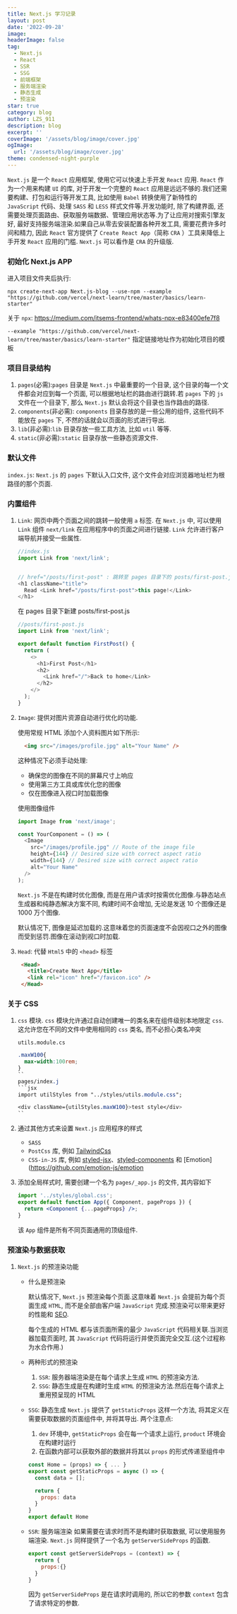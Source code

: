```yaml
---
title: Next.js 学习记录
layout: post
date: '2022-09-28'
image:
headerImage: false
tag:
  - Next.js
  - React
  - SSR
  - SSG
  - 前端框架
  - 服务端渲染
  - 静态生成
  - 预渲染
star: true
category: blog
author: LZS_911
description: blog
excerpt: ''
coverImage: '/assets/blog/image/cover.jpg'
ogImage:
  url: '/assets/blog/image/cover.jpg'
theme: condensed-night-purple
---
```


`Next.js` 是一个 `React` 应用框架, 使用它可以快速上手开发 `React` 应用. `React` 作为一个用来构建 `UI` 的库, 对于开发一个完整的 `React` 应用是远远不够的.我们还需要构建、打包和运行等开发工具, 比如使用 `Babel` 转换使用了新特性的 `JavaScript` 代码、处理 `SASS` 和 `LESS` 样式文件等.开发功能时, 除了构建界面, 还需要处理页面路由、获取服务端数据、管理应用状态等.为了让应用对搜索引擎友好, 最好支持服务端渲染.如果自己从零去安装配置各种开发工具, 需要花费许多时间和精力, 因此 `React` 官方提供了 `Create React App`（简称 `CRA` ）工具来降低上手开发 `React` 应用的门槛. `Next.js` 可以看作是 `CRA` 的升级版.

### 初始化 Next.js APP

进入项目文件夹后执行:

`npx create-next-app Next.js-blog --use-npm --example "https://github.com/vercel/next-learn/tree/master/basics/learn-starter"`

关于 `npx`: <https://medium.com/itsems-frontend/whats-npx-e83400efe7f8>

`--example "https://github.com/vercel/next-learn/tree/master/basics/learn-starter"` 指定链接地址作为初始化项目的模板

### 项目目录结构

1. `pages`(必需):`pages` 目录是 `Next.js` 中最重要的一个目录, 这个目录的每一个文件都会对应到每一个页面, 可以根据地址栏的路由进行跳转.若 `pages` 下的 `js` 文件在一个目录下, 那么 `Next.js` 默认会将这个目录也当作路由的路径.
2. `components`(非必需): `components` 目录存放的是一些公用的组件, 这些代码不能放在 `pages` 下, 不然的话就会以页面的形式进行导出.
3. `lib`(非必需):`lib` 目录存放一些工具方法, 比如 `util` 等等.
4. `static`(非必需):`static` 目录存放一些静态资源文件.

### 默认文件

`index.js`: `Next.js` 的 `pages` 下默认入口文件, 这个文件会对应浏览器地址栏为根路径的那个页面.

### 内置组件

1. `Link`: 网页中两个页面之间的跳转一般使用 `a` 标签. 在 `Next.js` 中, 可以使用 `Link` 组件 `next/link` 在应用程序中的页面之间进行链接. `Link` 允许进行客户端导航并接受一些属性.

   ```JavaScript
   //index.js
   import Link from 'next/link';


   // href="/posts/first-post" : 跳转至 pages 目录下的 posts/first-post.js
   <h1 className="title">
     Read <Link href="/posts/first-post">this page!</Link>
   </h1>
   ```

   在 pages 目录下新建 posts/first-post.js

   ```JavaScript
   //posts/first-post.js
   import Link from 'next/link';

   export default function FirstPost() {
     return (
       <>
         <h1>First Post</h1>
         <h2>
           <Link href="/">Back to home</Link>
         </h2>
       </>
     );
   }
   ```

2. `Image`: 提供对图片资源自动进行优化的功能.

   使用常规 HTML 添加个人资料图片如下所示:

   ```HTML
     <img src="/images/profile.jpg" alt="Your Name" />
   ```

   这种情况下必须手动处理:

   - 确保您的图像在不同的屏幕尺寸上响应
   - 使用第三方工具或库优化您的图像
   - 仅在图像进入视口时加载图像

   使用图像组件

   ```JavaScript
   import Image from 'next/image';

   const YourComponent = () => (
     <Image
       src="/images/profile.jpg" // Route of the image file
       height={144} // Desired size with correct aspect ratio
       width={144} // Desired size with correct aspect ratio
       alt="Your Name"
     />
   );
   ```

   `Next.js` 不是在构建时优化图像, 而是在用户请求时按需优化图像.与静态站点生成器和纯静态解决方案不同, 构建时间不会增加, 无论是发送 10 个图像还是 1000 万个图像.

   默认情况下, 图像是延迟加载的.这意味着您的页面速度不会因视口之外的图像而受到惩罚.图像在滚动到视口时加载.

3. `Head`: 代替 `Html5` 中的 `<head>` 标签

   ```Html
    <Head>
      <title>Create Next App</title>
      <link rel="icon" href="/favicon.ico" />
    </Head>
   ```

### 关于 CSS

1. `css` 模块. `css` 模块允许通过自动创建唯一的类名来在组件级别本地限定 `css`. 这允许您在不同的文件中使用相同的 `css` 类名, 而不必担心类名冲突

   `utils.module.cs`

   ````css
   .maxW100{
     max-width:100rem;
   }
   ``
   pages/index.j
   ```jsx
   import utilStyles from "../styles/utils.module.css";

   <div className={utilStyles.maxW100}>test style</div>
   ``

   ````

2. 通过其他方式来设置 `Next.js` 应用程序的样式
   - `SASS`
   - `PostCss` 库, 例如 [TailwindCss](https://tailwindcss.com/docs/installation)
   - `CSS-in-JS` 库, 例如 [styled-jsx](https://nextjs.org/blog/styling-next-with-styled-jsx)、[styled-components](https://styled-components.com/) 和 [Emotion](<https://github.com/emotion-js/emotion>
3. 添加全局样式时, 需要创建一个名为 `pages/_app.js` 的文件, 其内容如下

   ```jsx
   import '../styles/global.css';
   export default function App({ Component, pageProps }) {
     return <Component {...pageProps} />;
   }
   ```

   该 `App` 组件是所有不同页面通用的顶级组件.

### 预渲染与数据获取

1. `Next.js` 的预渲染功能

   - 什么是预渲染

     默认情况下, `Next.js` 预渲染每个页面.这意味着 `Next.js` 会提前为每个页面生成 `HTML`, 而不是全部由客户端 `JavaScript` 完成.预渲染可以带来更好的性能和 [SEO](https://zh.wikipedia.org/wiki/%E6%90%9C%E5%B0%8B%E5%BC%95%E6%93%8E%E6%9C%80%E4%BD%B3%E5%8C%96).

     每个生成的 HTML 都与该页面所需的最少 `JavaScript` 代码相关联.当浏览器加载页面时, 其 `JavaScript` 代码将运行并使页面完全交互.(这个过程称为水合作用.)

   - 两种形式的预渲染

     1. `SSR`: 服务器端渲染是在每个请求上生成 `HTML` 的预渲染方法.
     2. `SSG`: 静态生成是在构建时生成 `HTML` 的预渲染方法.然后在每个请求上重用预呈现的 HTML

   - `SSG`: 静态生成
     `Next.js` 提供了 `getStaticProps` 这样一个方法, 将其定义在需要获取数据的页面组件中, 并将其导出.
     两个注意点:

     1. `dev` 环境中, `getStaticProps` 会在每一个请求上运行, `product` 环境会在构建时运行
     2. 在函数内部可以获取外部的数据并将其以 `props` 的形式传递至组件中

     ```jsx
     const Home = (props) => { ... }
     export const getStaticProps = async () => {
       const data = [];

       return {
         props: data
       }
     }
     export default Home
     ```

   - `SSR`: 服务端渲染
     如果需要在请求时而不是构建时获取数据, 可以使用服务端渲染. `Next.js` 同样提供了一个名为 `getServerSideProps` 的函数.

     ```JavaScript
     export const getServerSideProps = (context) => {
       return {
         props:{}
       }
     }
     ```

     因为 `getServerSideProps` 是在请求时调用的, 所以它的参数 `context` 包含了请求特定的参数.
